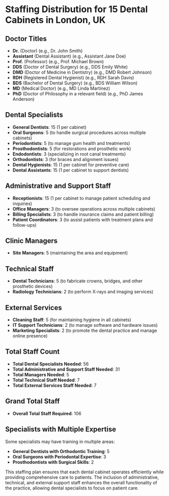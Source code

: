 # Staffing Distribution for 15 Dental Cabinets in London, UK

## Doctor Titles
- **Dr.** (Doctor) (e.g., Dr. John Smith)
- **Assistant** (Dental Assistant) (e.g., Assistant Jane Doe)
- **Prof.** (Professor) (e.g., Prof. Michael Brown)
- **DDS** (Doctor of Dental Surgery) (e.g., DDS Emily White)
- **DMD** (Doctor of Medicine in Dentistry) (e.g., DMD Robert Johnson)
- **RDH** (Registered Dental Hygienist) (e.g., RDH Sarah Davis)
- **BDS** (Bachelor of Dental Surgery) (e.g., BDS William Wilson)
- **MD** (Medical Doctor) (e.g., MD Linda Martinez)
- **PhD** (Doctor of Philosophy in a relevant field) (e.g., PhD James Anderson)

## Dental Specialists
- **General Dentists**: 15 (1 per cabinet)
- **Oral Surgeons**: 5 (to handle surgical procedures across multiple cabinets)
- **Periodontists**: 5 (to manage gum health and treatments)
- **Prosthodontists**: 5 (for restorations and prosthetic work)
- **Endodontists**: 3 (specializing in root canal treatments)
- **Orthodontists**: 3 (for braces and alignment issues)
- **Dental Hygienists**: 15 (1 per cabinet for preventive care)
- **Dental Assistants**: 15 (1 per cabinet to support dentists)

## Administrative and Support Staff
- **Receptionists**: 15 (1 per cabinet to manage patient scheduling and inquiries)
- **Office Managers**: 3 (to oversee operations across multiple cabinets)
- **Billing Specialists**: 3 (to handle insurance claims and patient billing)
- **Patient Coordinators**: 3 (to assist patients with treatment plans and follow-ups)

## Clinic Managers
- **Site Managers**: 5 (maintaining the area and equipment)

## Technical Staff
- **Dental Technicians**: 5 (to fabricate crowns, bridges, and other prosthetic devices)
- **Radiology Technicians**: 2 (to perform X-rays and imaging services)

## External Services
- **Cleaning Staff**: 5 (for maintaining hygiene in all cabinets)
- **IT Support Technicians**: 2 (to manage software and hardware issues)
- **Marketing Specialists**: 2 (to promote the dental practice and manage online presence)

## Total Staff Count
- **Total Dental Specialists Needed**: 56
- **Total Administrative and Support Staff Needed**: 31
- **Total Managers Needed**: 5
- **Total Technical Staff Needed**: 7
- **Total External Services Staff Needed**: 7

## Grand Total Staff
- **Overall Total Staff Required**: 106

## Specialists with Multiple Expertise
Some specialists may have training in multiple areas:
- **General Dentists with Orthodontic Training**: 5
- **Oral Surgeons with Periodontal Expertise**: 3
- **Prosthodontists with Surgical Skills**: 2

This staffing plan ensures that each dental cabinet operates efficiently while providing comprehensive care to patients. The inclusion of administrative, technical, and external support staff enhances the overall functionality of the practice, allowing dental specialists to focus on patient care.